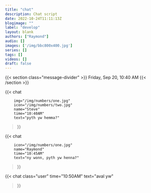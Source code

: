 ```yaml
---
title: "chat"
description: Chat script
date: 2022-10-24T11:11:13Z
blogimage: ""
label: "develop"
layout: blank
authors: ["Raymond"]
audio: []
images: ['/img/bbc800x400.jpg']
series: []
tags: []
videos: []
draft: false
---
```

{{< section class="message-divider" >}}
Friday, Sep 20, 10:40 AM
{{< /section >}}

{{< chat 
        
        img="/img/numbers/one.jpg"
        icon="/img/numbers/two.jpg"  
        name="Steve" 
        time="10:40AM"
        text="pyth yw hemma?"

 >}}

 {{< chat 
        
        icon="/img/numbers/one.jpg"  
        name="Raymond" 
        time="10:45AM"
        text="ny wonn, pyth yw henna?"

 >}}


 {{< chat 
        class="user"
        time="10:50AM"
        text="aval yw"

 >}}